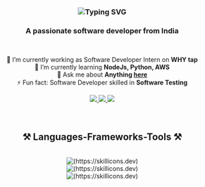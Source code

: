 <!-- <img align="right" src="https://visitor-badge.laobi.icu/badge?page_id=gokulappavu" />
<br> -->

<div align="center">
        <h3>
            <img src="https://readme-typing-svg.herokuapp.com?font=Fira+Code&weight=500&size=25&duration=4000&pause=1000&center=true&vCenter=true&width=1200&lines=Hi+There!+%F0%9F%91%8B;I'm+Gokul!" alt="Typing SVG" />
        </h3>
        <h3>A passionate software developer from India</h3>
</div>
<br/>

<div align="center">

  🔭 I’m currently working as Software Developer Intern on **WHY tap**<br/>
  🌱 I’m currently learning **NodeJs, Python, AWS**<br/>
  💬 Ask me about **Anything [here](https://github.com/gokulappavu/gokulappavu/issues)**<br/>
  ⚡ Fun fact: Software Developer skilled in **Software Testing**<br/>

 </div>
 
<div align="center"> 
  <a href="https://linkedin.com/in/gokulappavu" target="_blank">
    <img src="https://img.shields.io/badge/LinkedIn-0077B5?style=for-the-badge&logo=linkedin&logoColor=white" target="_blank" />
  </a>
  <a href="mailto:gokulraj2780@gmail.com">
    <img src="https://img.shields.io/badge/Gmail-333333?style=for-the-badge&logo=gmail&logoColor=red" />
  </a>
  <a href="https://" target="_blank">
     <img src="https://img.shields.io/badge/Portfolio-FF5722?style=for-the-badge&logo=todoist&logoColor=white" target="_blank" /> 
  </a>
</div>
<br/>
<br/>

<div align="center">
    <h2 align="center">⚒️ Languages-Frameworks-Tools ⚒️</h2>
    <br/>
    <img src="https://skillicons.dev/icons?i=html,css,javascript,java,python,dart,linux" alt="(https://skillicons.dev)"/><br>
    <img src="https://skillicons.dev/icons?i=figma,bootstrap,react,nodejs,git" alt="(https://skillicons.dev)" /><br>
    <img src="https://skillicons.dev/icons?i=androidstudio,flutter,vscode,eclipse,mongodb,mysql,github" alt="(https://skillicons.dev)"/><br>
</div>
<br/>
<br/>
<!-- <div align="center">
  <h2>🐍 My Contributions 🐍</h2>
  <br>
  <img alt="snake eating my contributions" src="https://raw.githubusercontent.com/gokulappavu/gokulappavu/output/github-contribution-grid-snake.svg" />
</div>
<br/>
<br/>

<div align=center>
  <h2 align="center">⚡ Stats ⚡</h2>
  <br>
  <img width=390 src="https://github-readme-streak-stats-salesp07.vercel.app/?user=salesp07&count_private=true&theme=react&border_radius=10" alt="streak stats"/>
  <img width=390 src="https://github-readme-stats-salesp07.vercel.app/api?username=salesp07&count_private=true&show_icons=true&theme=react&rank_icon=github&border_radius=10" alt="readme stats" />
  <br/>
  <img width=325 align="center" src="https://github-readme-stats-salesp07.vercel.app/api/top-langs/?username=salesp07&hide=HTML&langs_count=8&layout=compact&theme=react&border_radius=10&size_weight=0.5&count_weight=0.5&exclude_repo=github-readme-stats" alt="top langs" />
  </div>

![LeetCode Stats](https://leetcard.jacoblin.cool/gokul-appavu?theme=dark&font=Vidaloka&ext=heatmap)
![Gokul's GitHub stats](https://github-readme-stats.vercel.app/api?username=gokulappavu-r&theme=dark&show_icons=true&&hide=issues,contribs)  -->
